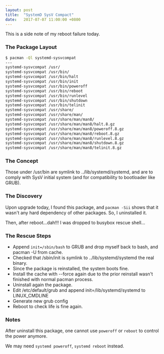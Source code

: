 ```yaml
---
layout: post
title:  "SystemD SysV Compact"
date:   2017-07-07 11:00:00 +0800
---
```


This is a side note of my reboot failure today.


### The Package Layout

```bash
$ pacman -Ql systemd-sysvcompat
---
systemd-sysvcompat /usr/
systemd-sysvcompat /usr/bin/
systemd-sysvcompat /usr/bin/halt
systemd-sysvcompat /usr/bin/init
systemd-sysvcompat /usr/bin/poweroff
systemd-sysvcompat /usr/bin/reboot
systemd-sysvcompat /usr/bin/runlevel
systemd-sysvcompat /usr/bin/shutdown
systemd-sysvcompat /usr/bin/telinit
systemd-sysvcompat /usr/share/
systemd-sysvcompat /usr/share/man/
systemd-sysvcompat /usr/share/man/man8/
systemd-sysvcompat /usr/share/man/man8/halt.8.gz
systemd-sysvcompat /usr/share/man/man8/poweroff.8.gz
systemd-sysvcompat /usr/share/man/man8/reboot.8.gz
systemd-sysvcompat /usr/share/man/man8/runlevel.8.gz
systemd-sysvcompat /usr/share/man/man8/shutdown.8.gz
systemd-sysvcompat /usr/share/man/man8/telinit.8.gz
```

### The Concept

Those under /usr/bin are symlink to ../lib/systemd/systemd, and are to comply with SysV initial system (and for compatibility to bootloader like GRUB).

### The Discovery

Upon upgrade today, I found this package, and `pacman -Sii` shows that it wasn't any hard dependency of other packages. So, I uninstalled it.

Then, after reboot...dah!!! I was dropped to busybox rescue shell...

### The Rescue Steps

- Append `init=/sbin/bash` to GRUB and drop myself back to bash, and pacman -U from cache.
- Checked that /sbin/init is symlink to ../lib/systemd/systemd the real binary.
- Since the package is reinstalled, the system boots fine.
- Install the cache with --force again due to the prior reinstall wasn't finished with normal pacman process.
- Uninstall again the package.
- Edit /etc/default/grub and append init=/lib/systemd/systemd to LINUX_CMDLINE
- Generate new grub config
- Reboot to check life is fine again.

### Notes

After uninstall this package, one cannot use `poweroff` or `reboot` to control the power anymore.

We may need `systemd poweroff`, `systemd reboot` instead.
